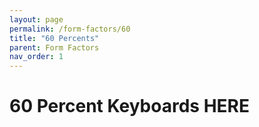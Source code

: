 ```yaml
---
layout: page
permalink: /form-factors/60
title: "60 Percents"
parent: Form Factors
nav_order: 1
---
```

# 60 Percent Keyboards HERE
